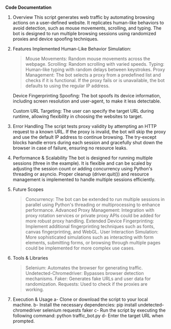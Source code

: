 **Code Documentation**
1. Overview
   This script generates web traffic by automating browsing actions on a user-defined website. It replicates human-like behaviors to avoid detection, such as mouse movements, scrolling, and typing.
The bot is designed to run multiple browsing sessions using randomized proxies and device spoofing techniques.

3. Features Implemented
   Human-Like Behavior Simulation:
    > Mouse Movements: Random mouse movements across the webpage.
    > Scrolling: Random scrolling with varied speeds.
    > Typing: Human-like typing with random delays between keystrokes.
   Proxy Management:
    The bot selects a proxy from a predefined list and checks if it is functional.
If the proxy fails or is unavailable, the bot defaults to using the regular IP address.

   Device Fingerprinting Spoofing:
    The bot spoofs its device information, including screen resolution and user-agent, to make it less detectable.

   Custom URL Targeting:
    The user can specify the target URL during runtime, allowing flexibility in choosing the websites to target.

3. Error Handling
The script tests proxy validity by attempting an HTTP request to a known URL. If the proxy is invalid, the bot will skip the proxy and use the default IP address to continue browsing.
The try-except blocks handle errors during each session and gracefully shut down the browser in case of failure, ensuring no resource leaks.

4. Performance & Scalability
The bot is designed for running multiple sessions (three in the example). It is flexible and can be scaled by adjusting the session count or adding concurrency using Python's threading or asyncio.
Proper cleanup (driver.quit()) and resource management is implemented to handle multiple sessions efficiently.

5. Future Scopes
    > Concurrency: The bot can be extended to run multiple sessions in parallel using Python's threading or multiprocessing to enhance performance.
    > Advanced Proxy Management: Integration with proxy rotation services or private proxy APIs could be added for more robust proxy handling.
    > Extended Device Fingerprinting: Implement additional fingerprinting techniques such as fonts, canvas fingerprinting, and WebGL.
    > User Interaction Simulation: More sophisticated simulations such as interacting with form elements, submitting forms, or browsing through multiple pages could be implemented for more complex use cases.

6. Tools & Libraries
    > Selenium: Automates the browser for generating traffic.
Undetected-Chromedriver: Bypasses browser detection mechanisms.
    > Faker: Generates fake URLs and user data for randomization.
Requests: Used to check if the proxies are working.

7. Execution & Usage
    a- Clone or download the script to your local machine.
    b- Install the necessary dependencies:
   pip install undetected-chromedriver selenium requests faker
    c- Run the script by executing the following command:
   python traffic_bot.py
    d- Enter the target URL when prompted.
